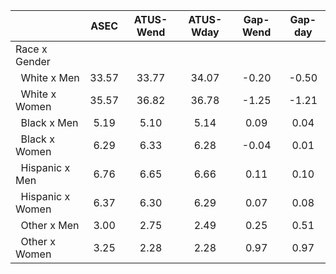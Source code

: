 
|                      |         ASEC |    ATUS-Wend |    ATUS-Wday |     Gap-Wend |      Gap-day |
| -------------------- | :----------: | :----------: | :----------: | :----------: | :----------: |
| Race x Gender        |              |              |              |              |              |
| &nbsp;&nbsp;White x Men |        33.57 |        33.77 |        34.07 |        -0.20 |        -0.50 |
| &nbsp;&nbsp;White x Women |        35.57 |        36.82 |        36.78 |        -1.25 |        -1.21 |
| &nbsp;&nbsp;Black x Men |         5.19 |         5.10 |         5.14 |         0.09 |         0.04 |
| &nbsp;&nbsp;Black x Women |         6.29 |         6.33 |         6.28 |        -0.04 |         0.01 |
| &nbsp;&nbsp;Hispanic x Men |         6.76 |         6.65 |         6.66 |         0.11 |         0.10 |
| &nbsp;&nbsp;Hispanic x Women |         6.37 |         6.30 |         6.29 |         0.07 |         0.08 |
| &nbsp;&nbsp;Other x Men |         3.00 |         2.75 |         2.49 |         0.25 |         0.51 |
| &nbsp;&nbsp;Other x Women |         3.25 |         2.28 |         2.28 |         0.97 |         0.97 |

